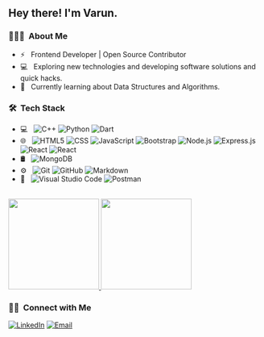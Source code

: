 <!-- <img src="https://raw.githubusercontent.com/AVS1508/AVS1508/master/assets/Aditya%20Vikram%20Singh%20Banner.png"> -->

<h2> Hey there! I'm Varun.</h2>

<h3> 👨🏻‍💻 &nbsp;About Me </h3>

- ⚡ &nbsp; Frontend Developer | Open Source Contributor
- 💻 &nbsp; Exploring new technologies and developing software solutions and quick hacks.
- 🌱 &nbsp; Currently learning about Data Structures and Algorithms. 

<h3> 🛠 &nbsp;Tech Stack</h3>

- 💻 &nbsp;
  ![C++](https://img.shields.io/badge/-C++-333333?style=flat&logo=C%2B%2B&logoColor=00599C)
  ![Python](https://img.shields.io/badge/-Python-333333?style=flat&logo=python)
  ![Dart](https://img.shields.io/badge/dart-333333.svg?style=flate&logo=dart&logoColor=00599C)
- 🌐 &nbsp;
  ![HTML5](https://img.shields.io/badge/-HTML5-333333?style=flat&logo=HTML5)
  ![CSS](https://img.shields.io/badge/-CSS-333333?style=flat&logo=CSS3&logoColor=1572B6)
  ![JavaScript](https://img.shields.io/badge/-JavaScript-333333?style=flat&logo=javascript)
  ![Bootstrap](https://img.shields.io/badge/-Bootstrap-333333?style=flat&logo=bootstrap&logoColor=563D7C)
  ![Node.js](https://img.shields.io/badge/-Node.js-333333?style=flat&logo=node.js)
  ![Express.js](https://img.shields.io/badge/express.js-333333.svg?style=flat&logo=express)
  ![React](https://img.shields.io/badge/-React-333333?style=flat&logo=react)
    ![React](https://img.shields.io/badge/-Flutter-333333?style=flat&logo=Flutter)
- 🛢 &nbsp;
  ![MongoDB](https://img.shields.io/badge/-MongoDB-333333?style=flat&logo=mongodb)
- ⚙️ &nbsp;
  ![Git](https://img.shields.io/badge/-Git-333333?style=flat&logo=git)
  ![GitHub](https://img.shields.io/badge/-GitHub-333333?style=flat&logo=github)
  ![Markdown](https://img.shields.io/badge/-Markdown-333333?style=flat&logo=markdown)
- 🔧 &nbsp;
  ![Visual Studio Code](https://img.shields.io/badge/-Visual%20Studio%20Code-333333?style=flat&logo=visual-studio-code&logoColor=007ACC)
  ![Postman](https://img.shields.io/badge/Postman-333333?style=flat&logo=postman&logoColor=red)


<br/>

<a href="https://github.com/varunvj1">
  <img height="180em" src="https://github-readme-stats.vercel.app/api?username=varunvj1&theme=buefy&show_icons=true" />
  <img height="180em" src="https://github-readme-stats.vercel.app/api/top-langs/?username=varunvj1&theme=buefy&layout=compact"/>
</a>

<br/>

<h3> 🤝🏻 &nbsp;Connect with Me </h3>

<p>
<a href="https://www.linkedin.com/in/varun-jain-407459191/"><img alt="LinkedIn" src="https://img.shields.io/badge/LinkedIn-Varun%20Jain-blue?style=flat-square&logo=linkedin"></a>
<a href="mailto:varunvj181@gmail.com"><img alt="Email" src="https://img.shields.io/badge/Email-varunvj181@gmail.com-blue?style=flat-square&logo=gmail"></a>
</p>
